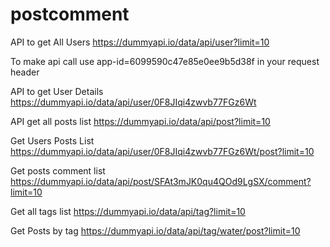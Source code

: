 # postcomment
API to get All Users
https://dummyapi.io/data/api/user?limit=10

To make api call use app-id=6099590c47e85e0ee9b5d38f in your request header

API to get User Details
https://dummyapi.io/data/api/user/0F8JIqi4zwvb77FGz6Wt

API get all posts list 
https://dummyapi.io/data/api/post?limit=10


Get Users Posts List
https://dummyapi.io/data/api/user/0F8JIqi4zwvb77FGz6Wt/post?limit=10

Get posts comment list
https://dummyapi.io/data/api/post/SFAt3mJK0qu4QOd9LgSX/comment?limit=10

Get all tags list
https://dummyapi.io/data/api/tag?limit=10

Get Posts by tag
https://dummyapi.io/data/api/tag/water/post?limit=10



